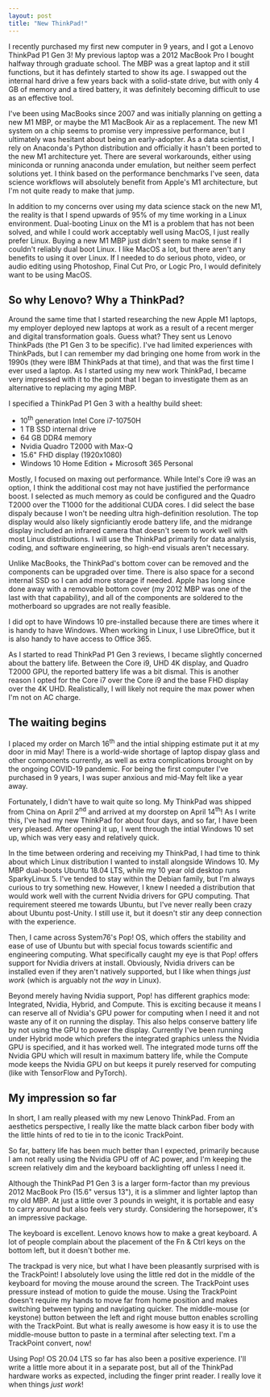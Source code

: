 ```yaml
---
layout: post
title: "New ThinkPad!"
---
```


I recently purchased my first new computer in 9 years, and I got a Lenovo
ThinkPad P1 Gen 3! My previous laptop was a 2012 MacBook Pro I bought halfway
through graduate school. The MBP was a great laptop and it still functions, but
it has defintely started to show its age. I swapped out the internal hard drive
a few years back with a solid-state drive, but with only 4 GB of memory and a
tired battery, it was definitely becoming difficult to use as an effective tool.

I've been using MacBooks since 2007 and was initially planning on getting a new
M1 MBP, or maybe the M1 MacBook Air as a replacement. The new M1 system on a chip seems to
promise very impressive performance, but I ultimately was hesitant about being
an early-adopter. As a data scientist, I rely on Anaconda's Python distribution
and officially it hasn't been ported to the new M1 architecture yet. There are
several workarounds, either using miniconda or running anaconda under emulation,
but neither seem perfect solutions yet. I think based on the performance
benchmarks I've seen, data science workflows will absolutely benefit from
Apple's M1 architecture, but I'm not quite ready to make that jump.

In addition to my concerns over using my data science stack on the new M1, the
reality is that I spend upwards of 95% of my time working in a Linux
environment. Dual-booting Linux on the M1 is a problem that has not been solved,
and while I could work acceptably well using MacOS, I just really prefer Linux.
Buying a new M1 MBP just didn't seem to make sense if I couldn't reliably dual
boot Linux. I like MacOS a lot, but there aren't any benefits to using it over
Linux. If I needed to do serious photo, video, or audio editing using Photoshop, Final
Cut Pro, or Logic Pro, I would definitely want to be using MacOS.

## So why Lenovo? Why a ThinkPad?

Around the same time that I started researching the new Apple M1 laptops, my
employer deployed new laptops at work as a result of a recent merger and digital
transformation goals. Guess what? They sent us Lenovo ThinkPads (the P1 Gen 3 to
be specific). I've had limited experiences with ThinkPads, but I can remember my
dad bringing one home from work in the 1990s (they were IBM ThinkPads at that
time), and that was the first time I ever used a laptop. As I started using my
new work ThinkPad, I became very impressed with it to the point that I began to
investigate them as an alternative to replacing my aging MBP.

I specified a ThinkPad P1 Gen 3 with a healthy build sheet:

* 10<sup>th</sup> generation Intel Core i7-10750H
* 1 TB SSD internal drive
* 64 GB DDR4 memory
* Nvidia Quadro T2000 with Max-Q
* 15.6" FHD display (1920x1080)
* Windows 10 Home Edition + Microsoft 365 Personal

Mostly, I focused on maxing out performance. While Intel's Core i9 was an
option, I think the additional cost may not have justified the performance
boost. I selected as  much memory as could be configured and the Quadro T2000
over the T1000 for the additional CUDA cores. I did select the base dispaly
because I won't be needing ultra high-definition resolution. The top display
would also likely signficiantly erode battery life, and the midrange display
included an infrared camera that doesn't seem to work well with most Linux
distributions. I will use the ThinkPad primarily for data analysis, coding, and
software engineering, so high-end visuals aren't necessary.

Unlike MacBooks, the ThinkPad's bottom cover can be removed and the components
can be upgraded over time. There is also space for a second internal SSD so I
can add more storage if needed. Apple has long since done away with a removable
bottom cover (my 2012 MBP was one of the last with that capability), and all of
the components are soldered to the motherboard so upgrades are not really
feasible.

I did opt to have Windows 10 pre-installed because there are times where it is
handy to have Windows. When working in Linux, I use LibreOffice, but it is also
handy to have access to Office 365.

As I started to read ThinkPad P1 Gen 3 reviews, I became slightly concerned
about the battery life. Between the Core i9, UHD 4K display, and Quadro T2000
GPU, the reported battery life was a bit dismal. This is another reason I opted
for the Core i7 over the Core i9 and the base FHD display over the 4K UHD.
Realistically, I will likely not require the max power when I'm not on AC charge.

## The waiting begins

I placed my order on March 16<sup>th</sup> and the intial shipping estimate put
it at my door in mid May! There is a world-wide shortage of laptop dispay glass
and other components currently, as well as extra complications brought on by the
ongoing COVID-19 pandemic. For being the first computer I've purchased in 9
years, I was super anxious and mid-May felt like a year away.

Fortunately, I didn't have to wait quite so long. My ThinkPad was shipped from
China on April 2<sup>nd</sup> and arrived at my doorstep on April
14<sup>th</sup>! As I write this, I've had my new ThinkPad for about four days,
and so far, I have been very pleased. After opening it up, I went through the
intial Windows 10 set up, which was very easy and relatively quick.

In the time between ordering and receiving my ThinkPad, I had time to think
about which Linux distribution I wanted to install alongside Windows 10. My MBP
dual-boots Ubuntu 18.04 LTS, while my 10 year old desktop runs SparkyLinux 5. I've tended to
stay within the Debian family, but I'm always curious to try something new.
However, I knew I needed a distribution that would work well with the current
Nvidia drivers for GPU computing. That requirement steered me towards Ubuntu,
but I've never really been crazy about Ubuntu post-Unity. I still use it, but it
doesn't stir any deep connection with the experience.

Then, I came across System76's Pop! OS, which offers the stability and ease of use of Ubuntu but
with special focus towards scientific and engineering computing. What
specifically caught my eye is that Pop! offers support for Nvidia drivers at
install. Obviously, Nvidia drivers can be installed even if they aren't natively
supported, but I like when things *just work* (which is arguably not *the way*
in Linux).

Beyond merely having Nvidia support, Pop! has different graphics mode: Integrated, Nvidia,
Hybrid, and Compute. This is exciting because it means I can reserve all of
Nvidia's GPU power for computing when I need it and not waste any of it on
running the display. This also helps conserve battery life by not using the GPU
to power the display. Currently I've been running under Hybrid mode which
prefers the integrated graphics unless the Nvidia GPU is specified, and it has
worked well. The integrated mode turns off the Nvidia GPU which will result in
maximum battery life, while the Compute mode keeps the Nvidia GPU on but keeps
it purely reserved for computing (like with TensorFlow and PyTorch).

## My impression so far

In short, I am really pleased with my new Lenovo ThinkPad. From an aesthetics
perspective, I really like the matte black carbon fiber body with the little
hints of red to tie in to the iconic TrackPoint.

So far, battery life has been much better than I expected, primarily because I
am not really using the Nvidia GPU off of AC power, and I'm keeping the screen
relatively dim and the keyboard backlighting off unless I need it.

Although the ThinkPad P1 Gen 3 is a larger form-factor than my previous 2012
MacBook Pro (15.6" versus 13"), it is a slimmer and lighter laptop than my old
MBP. At just a little over 3 pounds in weight, it is portable and easy to carry
around but also feels very sturdy. Considering the horsepower, it's an
impressive package.

The keyboard is excellent. Lenovo knows how to make a great keyboard. A lot of
people complain about the placement of the Fn & Ctrl keys on the bottom left,
but it doesn't bother me.

The trackpad is very nice, but what I have been pleasantly surprised with is
the TrackPoint! I absolutely love using the little red dot in the middle of the
keyboard for moving the mouse around the screen. The TrackPoint uses pressure
instead of motion to guide the mouse. Using the TrackPoint doesn't require my
hands to move far from home position and makes switching between typing and
navigating quicker. The middle-mouse (or keystone) button between the left and
right mouse button enables scrolling with the TrackPoint. But what is really
awesome is how easy it is to use the middle-mouse button to paste in a terminal
after selecting text. I'm a TrackPoint convert, now!

Using Pop! OS 20.04 LTS so far has also been a positive experience. I'll write a
little more about it in a separate post, but all of the ThinkPad hardware works
as expected, including the finger print reader. I really love it when things
*just work*!
